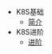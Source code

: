 * K8S基础
  * [简介](markdown/Devops/Kubernetes/_readme.md)
* K8S进阶
  * [进阶](markdown/Devops/Kubernetes/_readme.md)
